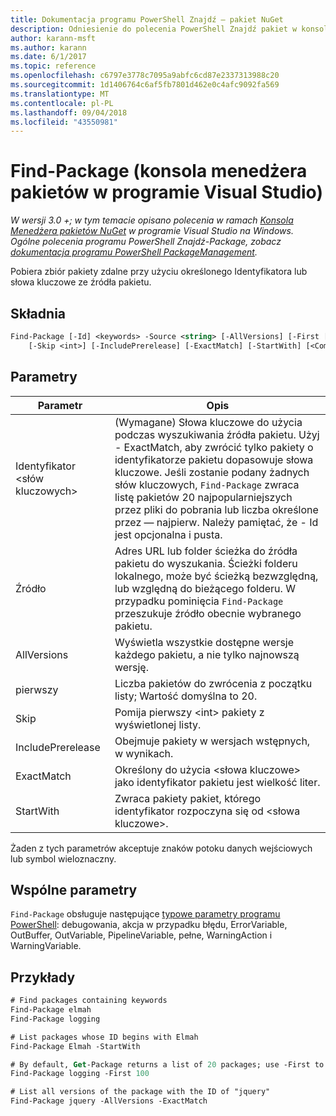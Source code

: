 ```yaml
---
title: Dokumentacja programu PowerShell Znajdź — pakiet NuGet
description: Odniesienie do polecenia PowerShell Znajdź pakiet w konsoli Menedżera pakietów NuGet w programie Visual Studio.
author: karann-msft
ms.author: karann
ms.date: 6/1/2017
ms.topic: reference
ms.openlocfilehash: c6797e3778c7095a9abfc6cd87e2337313988c20
ms.sourcegitcommit: 1d1406764c6af5fb7801d462e0c4afc9092fa569
ms.translationtype: MT
ms.contentlocale: pl-PL
ms.lasthandoff: 09/04/2018
ms.locfileid: "43550981"
---
```

# <a name="find-package-package-manager-console-in-visual-studio"></a>Find-Package (konsola menedżera pakietów w programie Visual Studio)

*W wersji 3.0 +; w tym temacie opisano polecenia w ramach [Konsola Menedżera pakietów NuGet](package-manager-console.md) w programie Visual Studio na Windows. Ogólne polecenia programu PowerShell Znajdź-Package, zobacz [dokumentacja programu PowerShell PackageManagement](/powershell/module/packagemanagement/?view=powershell-6).*

Pobiera zbiór pakiety zdalne przy użyciu określonego Identyfikatora lub słowa kluczowe ze źródła pakietu.

## <a name="syntax"></a>Składnia

```ps
Find-Package [-Id] <keywords> -Source <string> [-AllVersions] [-First [<int>]]
    [-Skip <int>] [-IncludePrerelease] [-ExactMatch] [-StartWith] [<CommonParameters>]
```

## <a name="parameters"></a>Parametry

| Parametr | Opis |
| --- | --- |
| Identyfikator &lt;słów kluczowych&gt; | (Wymagane) Słowa kluczowe do użycia podczas wyszukiwania źródła pakietu. Użyj - ExactMatch, aby zwrócić tylko pakiety o identyfikatorze pakietu dopasowuje słowa kluczowe. Jeśli zostanie podany żadnych słów kluczowych, `Find-Package` zwraca listę pakietów 20 najpopularniejszych przez pliki do pobrania lub liczba określone przez — najpierw. Należy pamiętać, że - Id jest opcjonalna i pusta. |
| Źródło | Adres URL lub folder ścieżka do źródła pakietu do wyszukania. Ścieżki folderu lokalnego, może być ścieżką bezwzględną, lub względną do bieżącego folderu. W przypadku pominięcia `Find-Package` przeszukuje źródło obecnie wybranego pakietu. |
| AllVersions | Wyświetla wszystkie dostępne wersje każdego pakietu, a nie tylko najnowszą wersję. |
| pierwszy | Liczba pakietów do zwrócenia z początku listy; Wartość domyślna to 20. |
| Skip | Pomija pierwszy &lt;int&gt; pakiety z wyświetlonej listy.  |
| IncludePrerelease | Obejmuje pakiety w wersjach wstępnych, w wynikach. |
| ExactMatch | Określony do użycia &lt;słowa kluczowe&gt; jako identyfikator pakietu jest wielkość liter. |
| StartWith | Zwraca pakiety pakiet, którego identyfikator rozpoczyna się od &lt;słowa kluczowe&gt;. |

Żaden z tych parametrów akceptuje znaków potoku danych wejściowych lub symbol wieloznaczny.

## <a name="common-parameters"></a>Wspólne parametry

`Find-Package` obsługuje następujące [typowe parametry programu PowerShell](http://go.microsoft.com/fwlink/?LinkID=113216): debugowania, akcja w przypadku błędu, ErrorVariable, OutBuffer, OutVariable, PipelineVariable, pełne, WarningAction i WarningVariable.

## <a name="examples"></a>Przykłady

```ps
# Find packages containing keywords
Find-Package elmah
Find-Package logging

# List packages whose ID begins with Elmah
Find-Package Elmah -StartWith

# By default, Get-Package returns a list of 20 packages; use -First to show more
Find-Package logging -First 100

# List all versions of the package with the ID of "jquery"
Find-Package jquery -AllVersions -ExactMatch
```
